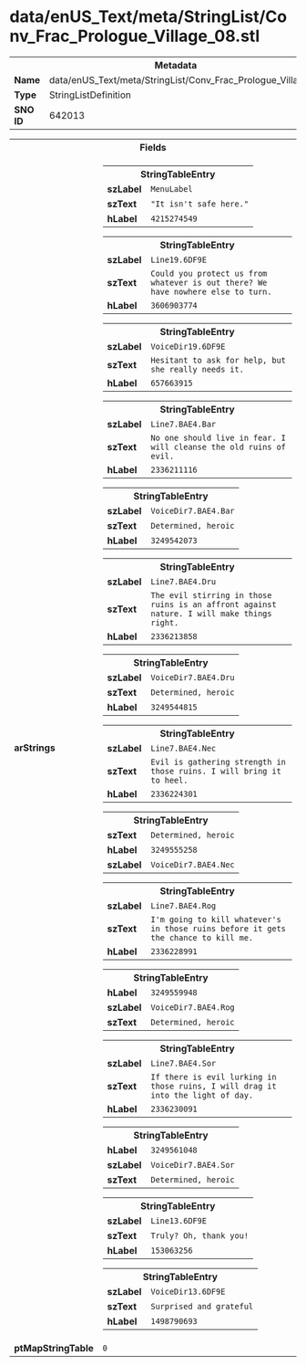 <h1>data/enUS_Text/meta/StringList/Conv_Frac_Prologue_Village_08.stl</h1><table><tr><th colspan="100%">Metadata</th></tr><tr><td><b>Name</b></td><td>data/enUS_Text/meta/StringList/Conv_Frac_Prologue_Village_08.stl</td></tr><tr><td><b>Type</b></td><td>StringListDefinition</td></tr><tr><td><b>SNO ID</b></td><td>642013</td></tr></table>

<table><tr><th colspan="100%">Fields</th></tr><tr><td><b>arStrings</b></td><td><table><tr><th colspan="100%">StringTableEntry</th></tr><tr><td><b>szLabel</b></td><td><code>MenuLabel</code></td></tr><tr><td><b>szText</b></td><td><code>"It isn't safe here."</code></td></tr><tr><td><b>hLabel</b></td><td><code>4215274549</code></td></tr></table>


<table><tr><th colspan="100%">StringTableEntry</th></tr><tr><td><b>szLabel</b></td><td><code>Line19.6DF9E</code></td></tr><tr><td><b>szText</b></td><td><code>Could you protect us from whatever is out there? We have nowhere else to turn.</code></td></tr><tr><td><b>hLabel</b></td><td><code>3606903774</code></td></tr></table>


<table><tr><th colspan="100%">StringTableEntry</th></tr><tr><td><b>szLabel</b></td><td><code>VoiceDir19.6DF9E</code></td></tr><tr><td><b>szText</b></td><td><code>Hesitant to ask for help, but she really needs it.</code></td></tr><tr><td><b>hLabel</b></td><td><code>657663915</code></td></tr></table>


<table><tr><th colspan="100%">StringTableEntry</th></tr><tr><td><b>szLabel</b></td><td><code>Line7.BAE4.Bar</code></td></tr><tr><td><b>szText</b></td><td><code>No one should live in fear. I will cleanse the old ruins of evil.</code></td></tr><tr><td><b>hLabel</b></td><td><code>2336211116</code></td></tr></table>


<table><tr><th colspan="100%">StringTableEntry</th></tr><tr><td><b>szLabel</b></td><td><code>VoiceDir7.BAE4.Bar</code></td></tr><tr><td><b>szText</b></td><td><code>Determined, heroic</code></td></tr><tr><td><b>hLabel</b></td><td><code>3249542073</code></td></tr></table>


<table><tr><th colspan="100%">StringTableEntry</th></tr><tr><td><b>szLabel</b></td><td><code>Line7.BAE4.Dru</code></td></tr><tr><td><b>szText</b></td><td><code>The evil stirring in those ruins is an affront against nature. I will make things right.</code></td></tr><tr><td><b>hLabel</b></td><td><code>2336213858</code></td></tr></table>


<table><tr><th colspan="100%">StringTableEntry</th></tr><tr><td><b>szLabel</b></td><td><code>VoiceDir7.BAE4.Dru</code></td></tr><tr><td><b>szText</b></td><td><code>Determined, heroic</code></td></tr><tr><td><b>hLabel</b></td><td><code>3249544815</code></td></tr></table>


<table><tr><th colspan="100%">StringTableEntry</th></tr><tr><td><b>szLabel</b></td><td><code>Line7.BAE4.Nec</code></td></tr><tr><td><b>szText</b></td><td><code>Evil is gathering strength in those ruins. I will bring it to heel.</code></td></tr><tr><td><b>hLabel</b></td><td><code>2336224301</code></td></tr></table>


<table><tr><th colspan="100%">StringTableEntry</th></tr><tr><td><b>szText</b></td><td><code>Determined, heroic</code></td></tr><tr><td><b>hLabel</b></td><td><code>3249555258</code></td></tr><tr><td><b>szLabel</b></td><td><code>VoiceDir7.BAE4.Nec</code></td></tr></table>


<table><tr><th colspan="100%">StringTableEntry</th></tr><tr><td><b>szLabel</b></td><td><code>Line7.BAE4.Rog</code></td></tr><tr><td><b>szText</b></td><td><code>I'm going to kill whatever's in those ruins before it gets the chance to kill me.</code></td></tr><tr><td><b>hLabel</b></td><td><code>2336228991</code></td></tr></table>


<table><tr><th colspan="100%">StringTableEntry</th></tr><tr><td><b>hLabel</b></td><td><code>3249559948</code></td></tr><tr><td><b>szLabel</b></td><td><code>VoiceDir7.BAE4.Rog</code></td></tr><tr><td><b>szText</b></td><td><code>Determined, heroic</code></td></tr></table>


<table><tr><th colspan="100%">StringTableEntry</th></tr><tr><td><b>szLabel</b></td><td><code>Line7.BAE4.Sor</code></td></tr><tr><td><b>szText</b></td><td><code>If there is evil lurking in those ruins, I will drag it into the light of day.</code></td></tr><tr><td><b>hLabel</b></td><td><code>2336230091</code></td></tr></table>


<table><tr><th colspan="100%">StringTableEntry</th></tr><tr><td><b>hLabel</b></td><td><code>3249561048</code></td></tr><tr><td><b>szLabel</b></td><td><code>VoiceDir7.BAE4.Sor</code></td></tr><tr><td><b>szText</b></td><td><code>Determined, heroic</code></td></tr></table>


<table><tr><th colspan="100%">StringTableEntry</th></tr><tr><td><b>szLabel</b></td><td><code>Line13.6DF9E</code></td></tr><tr><td><b>szText</b></td><td><code>Truly? Oh, thank you!</code></td></tr><tr><td><b>hLabel</b></td><td><code>153063256</code></td></tr></table>


<table><tr><th colspan="100%">StringTableEntry</th></tr><tr><td><b>szLabel</b></td><td><code>VoiceDir13.6DF9E</code></td></tr><tr><td><b>szText</b></td><td><code>Surprised and grateful</code></td></tr><tr><td><b>hLabel</b></td><td><code>1498790693</code></td></tr></table>


</td></tr><tr><td><b>ptMapStringTable</b></td><td><code>0</code></td></tr></table>

